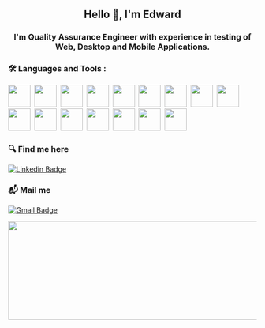 <h2 align="center">Hello 👋, I'm Edward</h1>
<h3 align="center">I'm Quality Assurance Engineer with experience in testing of Web, Desktop and Mobile Applications.</h3>


 ###   :hammer_and_wrench: Languages and Tools :
<img src="https://cdn.jsdelivr.net/gh/devicons/devicon/icons/github/github-original-wordmark.svg" width="45"/>&nbsp;
<img src="https://cdn.jsdelivr.net/gh/devicons/devicon/icons/javascript/javascript-original.svg" width="45"/>&nbsp;
<img src="https://cdn.jsdelivr.net/gh/devicons/devicon/icons/python/python-original-wordmark.svg" width="45"/>&nbsp;
<img src="https://cdn.jsdelivr.net/gh/devicons/devicon/icons/pycharm/pycharm-original.svg" width="45"/>&nbsp;
<img src="https://cdn.jsdelivr.net/gh/devicons/devicon/icons/mysql/mysql-plain-wordmark.svg" width="45"/>&nbsp;
<img src="https://cdn.jsdelivr.net/gh/devicons/devicon/icons/apple/apple-original.svg" width="45"/>&nbsp;
<img src="https://cdn.jsdelivr.net/gh/devicons/devicon/icons/android/android-plain.svg" width="45"/>&nbsp;
<img src="https://cdn.jsdelivr.net/gh/devicons/devicon/icons/selenium/selenium-original.svg"  width="45"/>&nbsp;
<img src="https://cdn.jsdelivr.net/gh/devicons/devicon/icons/webstorm/webstorm-original.svg" width="45"/>&nbsp;
<img src="https://cdn.jsdelivr.net/gh/devicons/devicon/icons/firefox/firefox-original.svg" width="45"/>&nbsp;
<img src="https://cdn.jsdelivr.net/gh/devicons/devicon/icons/safari/safari-original.svg" width="45"/>&nbsp;
<img src="https://cdn.jsdelivr.net/gh/devicons/devicon/icons/jira/jira-plain-wordmark.svg" width="45"/>&nbsp;
<img src="https://cdn.jsdelivr.net/gh/devicons/devicon/icons/slack/slack-original.svg" width="45"/>&nbsp;
<img src="https://cdn.jsdelivr.net/gh/devicons/devicon/icons/opera/opera-original.svg" width="45"/>&nbsp;
<img src="https://cdn.jsdelivr.net/gh/devicons/devicon/icons/chrome/chrome-original.svg" width="45"/>&nbsp;
<img src="https://cdn.jsdelivr.net/gh/devicons/devicon/icons/google/google-original.svg" width="45"/>&nbsp;

### :mag:  Find me here<div id="badges"> 
 [![Linkedin Badge](https://img.shields.io/badge/-Edward_C-blue?style=flat-square&logo=Linkedin&logoColor=white&link=https://www.linkedin.com/in/edchernetsky/)](https://www.linkedin.com/in/edchernetsky/]()
)

### 📬  Mail me<div id="badges">
[![Gmail Badge](https://img.shields.io/badge/-cherned76@gmail.com-c14438?style=flat-square&logo=Gmail&logoColor=white&link=mailto:cherned76@gmail.com)](mailto:cherned76@gmail.com)

 
 
<img src= https://media.giphy.com/media/pOEbLRT4SwD35IELiQ/giphy.gif width="1000" height="200" >

  
  



